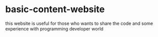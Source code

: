 # basic-content-website
this website is useful for those who wants to share the code and some experience with programming developer world 

